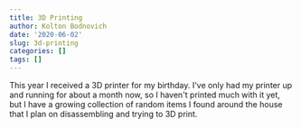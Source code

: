 ```yaml
---
title: 3D Printing
author: Kolton Bodnovich
date: '2020-06-02'
slug: 3d-printing
categories: []
tags: []
---
```


This year I received a 3D printer for my birthday. I've only had my printer up and running for about a month now, so I haven't printed much with it yet, but I have a growing collection of random items I found around the house that I plan on disassembling and trying to 3D print. 